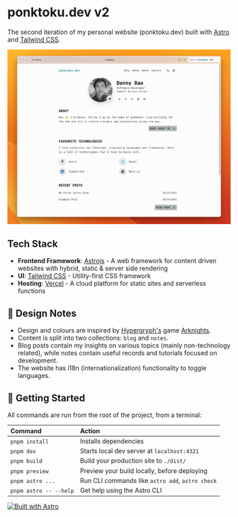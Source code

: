# ponktoku.dev v2

The second iteration of my personal website (ponktoku.dev) built with [Astro](https://astro.build/) and [Tailwind CSS](https://tailwindcss.com/).

![Danny Bao's personal website thumbnail](./doc/thumb.png)

## Tech Stack

- **Frontend Framework**: [Astrojs](https://astro.build/) - A web framework for content driven websites with hybrid, static & server side rendering
- **UI**: [Tailwind CSS](https://tailwindcss.com/) - Utility-first CSS framework
- **Hosting**: [Vercel](https://github.com/vercel/vercel) - A cloud platform for static sites and serverless functions

## 🚀 Design Notes

- Design and colours are inspired by [Hypergryph's](https://ak.hypergryph.com/#index) game [Arknights](https://www.arknights.global/).
- Content is split into two collections: `blog` and `notes`.
- Blog posts contain my insights on various topics (mainly non-technology related), while notes contain useful records and tutorials focused on development.
- The website has i18n (internationalization) functionality to toggle languages.

## 🧞 Getting Started

All commands are run from the root of the project, from a terminal:

| Command                | Action                                           |
| :--------------------- | :----------------------------------------------- |
| `pnpm install`         | Installs dependencies                            |
| `pnpm dev`             | Starts local dev server at `localhost:4321`      |
| `pnpm build`           | Build your production site to `./dist/`          |
| `pnpm preview`         | Preview your build locally, before deploying     |
| `pnpm astro ...`       | Run CLI commands like `astro add`, `astro check` |
| `pnpm astro -- --help` | Get help using the Astro CLI                     |

[![Built with Astro](https://astro.badg.es/v2/built-with-astro/medium.svg)](https://astro.build)
